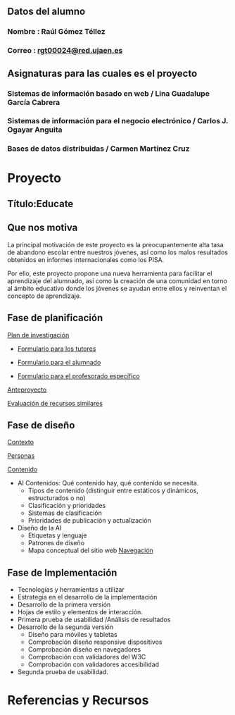 ## Datos del alumno
### Nombre : Raúl Gómez Téllez
### Correo : rgt00024@red.ujaen.es
## Asignaturas para las cuales es el proyecto
### Sistemas de información basado en web / Lina Guadalupe García Cabrera
### Sistemas de información para el negocio electrónico / Carlos J. Ogayar Anguita
### Bases de datos distribuidas / Carmen Martínez Cruz
# Proyecto
## Título:Educate
## Que nos motiva

La principal motivación de este proyecto es la preocupantemente alta tasa de abandono escolar entre nuestros jóvenes, así como los malos resultados obtenidos en informes internacionales como los PISA.

Por ello, este proyecto propone una nueva herramienta para facilitar el aprendizaje del alumnado, así como la creación de una comunidad en torno al ámbito educativo donde los jóvenes se ayudan entre ellos y reinventan el concepto de aprendizaje.
## Fase de planificación
[Plan de investigación](https://docs.google.com/document/d/18dmkgkjxvY4lUFXVq2Bpp2sUPAVqTZlLHitHpwO0qps/edit?usp=sharing/)

- [Formulario para los tutores](https://forms.gle/6rkERFuoZKn2x1Cp7)

- [Formulario para el alumnado](https://forms.gle/D2TQ5dYfyTtjJk9H7)

- [Formulario para el profesorado específico](https://forms.gle/BpQGvdqYw5tT3YAE7)

[Anteproyecto](https://docs.google.com/document/d/1evi3MdQA4qhZKojl-VR4LzMeQ9I7T7qBFUSBbs-v6-M/edit?usp=drive_link)

[Evaluación de recursos similares](https://docs.google.com/document/d/1Qe6q_P3ZMwoKEmENkZJvrB2uYlSfNzz_wj4RX3QwDj0/edit?usp=sharing)

## Fase de diseño

[Contexto](https://docs.google.com/document/d/10oLszUQ0oKurzsfrH7BLhtwNuWotEwikMavH4l4e0mA/edit?usp=sharing)

[Personas](https://docs.google.com/document/d/1IAnisRlM1djVIxDPTScOxRsMrXndP8QaIel1ry-nI0A/edit?usp=sharing)

[Contenido](https://docs.google.com/document/d/1UV8JGMFoW1G55uuYUK2NgMUBsQX3uqivG4mUiQe4Ql8/edit?usp=sharing)

- AI Contenidos: Qué contenido hay, qué contenido se necesita.
  - Tipos de contenido (distinguir entre estáticos y dinámicos, estructurados o no)
  - Clasificación y prioridades 
  - Sistemas de clasificación 
  - Prioridades de publicación y actualización
- Diseño de la AI
  - Etiquetas y lenguaje
  - Patrones de diseño
  - Mapa conceptual del sitio web
[Navegación](https://docs.google.com/document/d/1Hw9jLCTl8dZxZpJHpPd7AEnM6j7STfRNazInh7Hnp3E/edit?usp=sharing)

## Fase de Implementación
- Tecnologías y herramientas a utilizar
- Estrategia en el desarrollo de la implementación
- Desarrollo de la primera versión
- Hojas de estilo y elementos de interacción.
- Primera prueba de usabilidad /Análisis de resultados
- Desarrollo de la segunda versión
  - Diseño para móviles y tabletas
  - Comprobación diseño responsive dispositivos
  - Comprobación diseño en navegadores
  - Comprobación con validadores del W3C
  - Comprobación con validadores accesibilidad
- Segunda prueba de usabilidad.

# Referencias y Recursos
